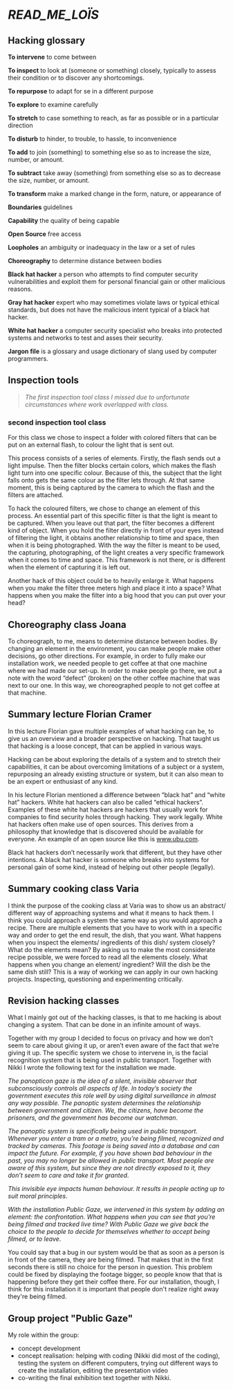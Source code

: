 # _READ_ME_LOÏS_

## Hacking glossary

__To intervene__	to come between

__To inspect__		to look at (someone or something) closely, typically to assess their condition or to discover any shortcomings.

__To repurpose__	to adapt for se in a different purpose

__To explore__		to examine carefully

__To stretch__		to case something to reach, as far as possible or in a particular direction

__To disturb__		to hinder, to trouble, to hassle, to inconvenience

__To add__			to join (something) to something else so as to increase the size, number, or amount.

__To subtract__	take away (something) from something else so as to decrease the size, number, or amount.

__To transform__	make a marked change in the form, nature, or appearance of

__Boundaries__		guidelines

__Capability__	  the quality of being capable

__Open Source__		free access 

__Loopholes__		  an ambiguity or inadequacy in the law or a set of rules

__Choreography__	to determine distance between bodies

__Black hat hacker__ a person who attempts to find computer security vulnerabilities and exploit them for personal financial gain or other malicious reasons.

__Gray hat hacker__		expert who may sometimes violate laws or typical ethical standards, but does not have the malicious intent typical of a black hat hacker.

__White hat hacker__		a computer security specialist who breaks into protected systems and networks to test and asses their security.

__Jargon file__		is a glossary and usage dictionary of slang used by computer programmers.



## Inspection tools


> _The first inspection tool class I missed due to unfortunate circumstances where work overlapped with class._ 

### second inspection tool class

For this class we chose to inspect a folder with colored filters that can be put on an external flash, to colour the light that is sent out.

This process consists of a series of elements. Firstly, the flash sends out a light impulse. Then the filter blocks certain colors, which makes the flash light turn into one specific colour. Because of this, the subject that the light falls onto gets the same colour as the filter lets through. At that same moment, this is being captured by the camera to which the flash and the filters are attached. 

To hack the coloured filters, we chose to change an element of this process. An essential part of this specific filter is that the light is meant to be captured. When you leave out that part, the filter becomes a different kind of object. When you hold the filter directly in front of your eyes instead of filtering the light, it obtains another relationship to time and space, then when it is being photographed. With the way the filter is meant to be used, the capturing, photographing, of the light creates a very specific framework when it comes to time and space. This framework is not there, or is different when the element of capturing it is left out.

Another hack of this object could be to heavily enlarge it. What happens when you make the filter three meters high and place it into a space? What happens when you make the filter into a big hood that you can put over your head?


## Choreography class Joana
To choreograph, to me, means to determine distance between bodies. By changing an element in the environment, you can make people make other decisions, go other directions. For example, in order to fully make our installation work, we needed people to get coffee at that one machine where we had made our set-up. In order to make people go there, we put a note with the word “defect” (broken) on the other coffee machine that was next to our one. In this way, we choreographed people to not get coffee at that machine. 

## Summary lecture Florian Cramer

In this lecture Florian gave multiple examples of what hacking can be, to give us an overview and a broader perspective on hacking. That taught us that hacking is a loose concept, that can be applied in various ways. 

Hacking can be about exploring the details of a system and to stretch their capabilities, it can be about overcoming limitations of a subject or a system, repurposing an already existing structure or system, but it can also mean to be an expert or enthusiast of any kind. 

In his lecture Florian mentioned a difference between “black hat” and “white hat” hackers. White hat hackers can also be called “ethical hackers”. Examples of these white hat hackers are hackers that usually work for companies to find security holes through hacking. They work legally. White hat hackers often make use of open sources. This derives from a philosophy that knowledge that is discovered should be available for everyone. An example of an open source like this is  www.ubu.com. 

Black hat hackers don’t necessarily work that different, but they have other intentions. A black hat hacker is someone who breaks into systems for personal gain of some kind, instead of helping out other people (legally). 

## Summary cooking class Varia

I think the purpose of the cooking class at Varia was to show us an abstract/ different way of approaching systems and what it means to hack them. I think you could approach a system the same way as you would approach a recipe. There are multiple elements that you have to work with in a specific way and order to get the end result, the dish, that you want. What happens when you inspect the elements/ ingredients of this dish/ system closely? What do the elements mean? By asking us to make the most considerate recipe possible, we were forced to read all the elements closely. What happens when you change an element/ ingredient? Will the dish be the same dish still? This is a way of working we can apply in our own hacking projects. Inspecting, questioning and experimenting critically. 

## Revision hacking classes
What I mainly got out of the hacking classes, is that to me hacking is about changing a system. That can be done in an infinite amount of ways. 

Together with my group I decided to focus on privacy and how we don’t seem to care about giving it up, or aren’t even aware of the fact that we’re giving it up. The specific system we chose to intervene in, is the facial recognition system that is being used in public transport. Together with Nikki I wrote the following text for the installation we made.

_The panopticon gaze is the idea of a silent, invisible observer that subconsciously controls all aspects of life. In today’s society the government executes this role well by using digital surveillance in almost any way possible. The panoptic system determines the relationship between government and citizen. We, the citizens, have become the prisoners, and the government has become our watchman_. 

_The panoptic system is specifically being used in public transport. Whenever you enter a tram or a metro, you’re being filmed, recognized and tracked by cameras. This footage is being saved into a database and can impact the future. For example, if you have shown bad behaviour in the past, you may no longer be allowed in public transport. Most people are aware of this system, but since they are not directly exposed to it, they don’t seem to care and take it for granted_. 

_This invisible eye impacts human behaviour. It results in people acting up to suit moral principles_. 

_With the installation Public Gaze, we intervened in this system by adding an element: the confrontation. What happens when you can see that you’re being filmed and tracked live time? With Public Gaze we give back the choice to the people to decide for themselves whether to accept being filmed, or to leave_.

You could say that a bug in our system would be that as soon as a person is in front of the camera, they are being filmed. That makes that in the first seconds there is still no choice for the person in question. This problem could be fixed by displaying the footage bigger, so people know that that is happening before they get their coffee there. For our installation, though, I think for this installation it is important that people don't realize right away they're being filmed.

## Group project "Public Gaze"

My role within the group: 
- concept development 
- concept realisation: helping with coding (Nikki did most of the coding), testing the system on different computers, trying out different ways to create the installation, editing the presentation video
- co-writing the final exhibition text together with Nikki. 


